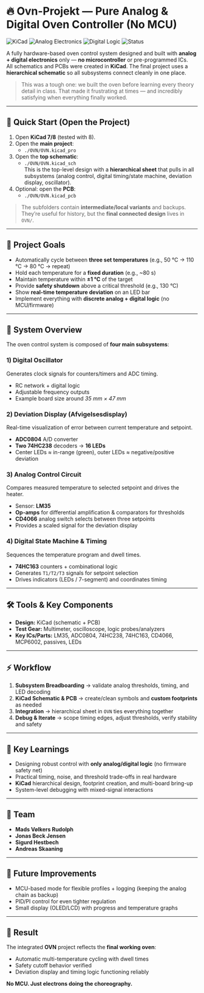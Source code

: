 # 🔥 Ovn-Projekt — Pure Analog & Digital Oven Controller (No MCU)

![KiCad](https://img.shields.io/badge/KiCad-PCB%20Design-blue?style=flat-square&logo=kicad)
![Analog Electronics](https://img.shields.io/badge/Analog-Electronics-orange?style=flat-square)
![Digital Logic](https://img.shields.io/badge/Digital-Logic-green?style=flat-square)
![Status](https://img.shields.io/badge/Status-Completed-success?style=flat-square)

A fully hardware-based oven control system designed and built with **analog + digital electronics** only — **no microcontroller** or pre-programmed ICs.  
All schematics and PCBs were created in **KiCad**. The final project uses a **hierarchical schematic** so all subsystems connect cleanly in one place.

> This was a tough one: we built the oven before learning every theory detail in class. That made it frustrating at times — and incredibly satisfying when everything finally worked.

---

## 🚀 Quick Start (Open the Project)

1. Open **KiCad 7/8** (tested with 8).
2. Open the **main project**:
   - `./OVN/OVN.kicad_pro`
3. Open the **top schematic**:
   - `./OVN/OVN.kicad_sch`  
   This is the top-level design with a **hierarchical sheet** that pulls in all subsystems (analog control, digital timing/state machine, deviation display, oscillator).
4. Optional: open the **PCB**:
   - `./OVN/OVN.kicad_pcb`


> The subfolders contain **intermediate/local variants** and backups. They’re useful for history, but the **final connected design** lives in `OVN/`.

---

## 🎯 Project Goals

- Automatically cycle between **three set temperatures** (e.g., 50 °C → 110 °C → 80 °C → repeat)
- Hold each temperature for a **fixed duration** (e.g., ~80 s)
- Maintain temperature within **±1 °C** of the target
- Provide **safety shutdown** above a critical threshold (e.g., 130 °C)
- Show **real-time temperature deviation** on an LED bar
- Implement everything with **discrete analog + digital logic** (no MCU/firmware)

---

## 🧩 System Overview

The oven control system is composed of **four main subsystems**:

### 1) Digital Oscillator
Generates clock signals for counters/timers and ADC timing.
- RC network + digital logic
- Adjustable frequency outputs
- Example board size around *35 mm × 47 mm*

### 2) Deviation Display (Afvigelsesdisplay)
Real-time visualization of error between current temperature and setpoint.
- **ADC0804** A/D converter
- **Two 74HC238** decoders → **16 LEDs**
- Center LEDs ≈ in-range (green), outer LEDs ≈ negative/positive deviation

### 3) Analog Control Circuit
Compares measured temperature to selected setpoint and drives the heater.
- Sensor: **LM35**
- **Op-amps** for differential amplification & comparators for thresholds
- **CD4066** analog switch selects between three setpoints
- Provides a scaled signal for the deviation display

### 4) Digital State Machine & Timing
Sequences the temperature program and dwell times.
- **74HC163** counters + combinational logic
- Generates `T1/T2/T3` signals for setpoint selection
- Drives indicators (LEDs / 7-segment) and coordinates timing

---

## 🛠 Tools & Key Components

- **Design:** KiCad (schematic + PCB)
- **Test Gear:** Multimeter, oscilloscope, logic probes/analyzers
- **Key ICs/Parts:** LM35, ADC0804, 74HC238, 74HC163, CD4066, MCP6002, passives, LEDs

---

## ⚡ Workflow

1. **Subsystem Breadboarding** → validate analog thresholds, timing, and LED decoding  
2. **KiCad Schematic & PCB** → create/clean symbols and **custom footprints** as needed  
3. **Integration** → hierarchical sheet in `OVN` ties everything together  
4. **Debug & Iterate** → scope timing edges, adjust thresholds, verify stability and safety

---

## 🌟 Key Learnings

- Designing robust control with **only analog/digital logic** (no firmware safety net)
- Practical timing, noise, and threshold trade-offs in real hardware
- **KiCad** hierarchical design, footprint creation, and multi-board bring-up
- System-level debugging with mixed-signal interactions

---

## 👥 Team

- **Mads Vølkers Rudolph**  
- **Jonas Beck Jensen**
- **Sigurd Hestbech**
- **Andreas Skaaning**

---

## 🚀 Future Improvements

- MCU-based mode for flexible profiles + logging (keeping the analog chain as backup)
- PID/PI control for even tighter regulation
- Small display (OLED/LCD) with progress and temperature graphs

---

## 🏁 Result

The integrated **OVN** project reflects the **final working oven**:  
- Automatic multi-temperature cycling with dwell times  
- Safety cutoff behavior verified  
- Deviation display and timing logic functioning reliably

**No MCU. Just electrons doing the choreography.**
